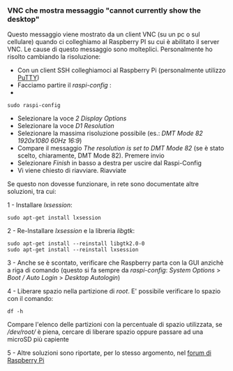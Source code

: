 ### VNC che mostra messaggio "cannot currently show the desktop"

Questo messaggio viene mostrato da un client VNC (su un pc o sul cellulare) quando ci colleghiamo al Raspberry PI su cui è abilitato il server VNC. Le cause di questo messaggio sono molteplici. Personalmente ho risolto cambiando la risoluzione:

- Con un client SSH colleghiamoci al Raspberry Pi (personalmente utilizzo [PuTTY](https://www.putty.org/))
- Facciamo partire il _raspi-config_ :
-

    sudo raspi-config
  
- Selezionare la voce _2 Display Options_
- Selezionare la voce _D1 Resolution_
- Selezionare la massima risoluzione possibile (es.: _DMT Mode 82 1920x1080 60Hz 16:9_)
- Compare il messaggio _The resolution is set to DMT Mode 82_ (se è stato scelto, chiaramente, DMT Mode 82). Premere invio
- Selezionare _Finish_ in basso a destra per uscire dal Raspi-Config
- Vi viene chiesto di riavviare. Riavviate
 
Se questo non dovesse funzionare, in rete sono documentate altre soluzioni, tra cui:
 
1 - Installare _lxsession_:
    
    sudo apt-get install lxsession
     
2 - Re-Installare _lxsession_ e la libreria _libgtk_:
   
    sudo apt-get install --reinstall libgtk2.0-0
    sudo apt-get install --reinstall lxsession
    
3 - Anche se è scontato, verificare che Raspberry parta con la GUI anzichè a riga di comando (questo si fa sempre da _raspi-config_: _System Options_ > _Boot / Auto Login_ > _Desktop Autologin_)

4 - Liberare spazio nella partizione di _root_. E' possibile verificare lo spazio con il comando:

    df -h

Compare l'elenco delle partizioni con la percentuale di spazio utilizzata, se _/dev/root/_ è piena, cercare di liberare spazio oppure passare ad una microSD più capiente

5 - Altre soluzioni sono riportate, per lo stesso argomento, nel [forum di Raspberry Pi](https://www.raspberrypi.org/forums/viewtopic.php?t=216737)
